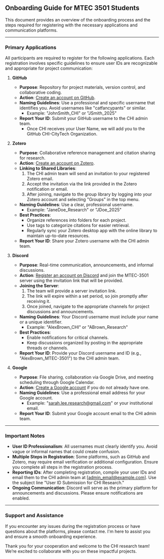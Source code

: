 ## **Onboarding Guide for MTEC 3501 Students**

This document provides an overview of the onboarding process and the steps required for registering with the necessary applications and communication platforms.

---


### **Primary Applications**
All  participants are required to register for the following applications. Each registration involves specific guidelines to ensure user IDs are recognizable and appropriate for project communication:

1. **GitHub**
   - **Purpose**: Repository for project materials, version control, and collaborative coding.
   - **Action**: [Create an account on GitHub](https://github.com/join).
   - **Naming Guidelines**: Use a professional and specific username that identifies you. Avoid usernames like "catfancypants" or similar.
     - Example: "JohnSmith_CHI" or "JSmith_2025"
   - **Report Your ID**: Submit your GitHub username to the CHI admin team.
     - Once CHI receives your User Name, we will add you to the GitHub CHI-CityTech Organization.  

2. **Zotero**
   - **Purpose**: Collaborative reference management and citation sharing for research.
   - **Action**: [Create an account on Zotero](https://www.zotero.org/user/register).
   - **Linking to Shared Libraries**:  
     1. The CHI admin team will send an invitation to your registered Zotero email.  
     2. Accept the invitation via the link provided in the Zotero notification or email.  
     3. After joining, navigate to the group library by logging into your Zotero account and selecting "Groups" in the top menu.  
   - **Naming Guidelines**: Use a clear, professional username.  
     - Example: "JaneDoe_Research" or "JDoe_2025"  
   - **Best Practices**:  
     - Organize references into folders for each project.  
     - Use tags to categorize citations for easier retrieval.  
     - Regularly sync your Zotero desktop app with the online library to maintain up-to-date resources.  
   - **Report Your ID**: Share your Zotero username with the CHI admin team.

3. **Discord**
   - **Purpose**: Real-time communication, announcements, and informal discussions.
   - **Action**: [Register an account on Discord](https://discord.com/register) and join the MTEC-3501 server using the invitation link that will be provided.
   - **Joining the  Server**:  
     1. The team will provide a server invitation link.  
     2. The link will expire within a set period, so join promptly after receiving it.  
     3. Once joined, navigate to the appropriate channels for project discussions and announcements.  
   - **Naming Guidelines**: Your Discord username must include your name or a unique identifier.  
     - Example: "AlexBrown_CHI" or "ABrown_Research"  
   - **Best Practices**:  
     - Enable notifications for critical channels.  
     - Keep discussions organized by posting in the appropriate threads or channels.  
   - **Report Your ID**: Provide your Discord username and ID (e.g., "AlexBrown_MTEC-3501") to the CHI admin team.

4. **Google**
   - **Purpose**: File sharing, collaboration via Google Drive, and meeting scheduling through Google Calendar.
   - **Action**: [Create a Google account](https://accounts.google.com/signup) if you do not already have one.
   - **Naming Guidelines**: Use a professional email address for your Google account.  
     - Example: "sarah.lee.research@gmail.com" or your institutional email.  
   - **Report Your ID**: Submit your Google account email to the CHI admin team.

---

### **Important Notes**
- **User ID Professionalism**: All usernames must clearly identify you. Avoid vague or informal names that could create confusion.
- **Multiple Steps in Registration**: Some platforms, such as GitHub and Zotero, may require email verification or additional configuration. Ensure you complete all steps in the registration process.
- **Reporting IDs**: After completing registration, compile your user IDs and email them to the CHI admin team at [admin_email@example.com]. Use the subject line "User ID Submission for CHI Research."
- **Ongoing Communication**: Discord will serve as the primary platform for announcements and discussions. Please ensure notifications are enabled.

---

### **Support and Assistance**
If you encounter any issues during the registration process or have questions about the platforms, please contact me. I'm here to assist you and ensure a smooth onboarding experience.

Thank you for your cooperation and welcome to the CHI research team! We’re excited to collaborate with you on these impactful projects.
